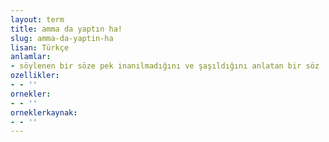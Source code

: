 ```yaml
---
layout: term
title: amma da yaptın ha!
slug: amma-da-yaptin-ha
lisan: Türkçe
anlamlar:
- söylenen bir söze pek inanılmadığını ve şaşıldığını anlatan bir söz
ozellikler:
- - ''
ornekler:
- - ''
orneklerkaynak:
- - ''
---
```

